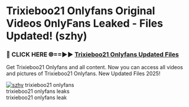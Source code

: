 # Trixieboo21 Onlyfans Original Videos 0nlyFans Leaked - Files Updated! (szhy)

<h3>🔴 CLICK HERE 🌐==►► <a href="https://hideuri.com/03YgE1" rel="nofollow">Trixieboo21 Onlyfans Updated Files</a></h3>

Get Trixieboo21 Onlyfans and all content. Now you can access all videos and pictures of Trixieboo21 Onlyfans. New Updated Files 2025!

[![szhy](https://i.imgur.com/NaUBvic.gif)](https://hideuri.com/03YgE1)
trixieboo21 onlyfans<br>
trixieboo21 onlyfans leaks<br>
trixieboo21 onlyfans leak
